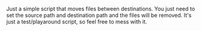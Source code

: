 Just a simple script that moves files between destinations. You just need to set the source path and destination path and the files will be removed. It's just a test/playaround script, so feel free to mess with it. 
